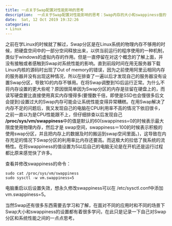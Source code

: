 ```yaml
---
title: 一点关于Swap配置对性能影响的思考
description:  一点关于Swap配置对性能影响的思考：Swap内存的大小和swappiness值的设置都对系统性能会产生意想不到的影响。
date:  Sat, 12 Oct 2019 19:32:26 
categories: 
- Linux
---
```


之前在学Linux的时候就了解过，Swap分区是在Linux系统的物理内存不够用的时候，把硬盘空间中的一部分空间释放出来，以供当前运行的程序使用的一种机制，类似于windows的虚拟内存的作用。但是一直停留在对这个概念的了解上面，并没有接触或者感触到Swap对系统性能的影响。直到前段时间在用无服务器下载Linux内核的源码时出现了Out of memory的错误，因为之前使用阿里云相同内存的服务器并没有出现这种情况，所以在排查了一遍以后才发现自己的服务器没有设置Swap分区，导致1G的内存不够用。在将Swap调整到1G后运行正常。为什么不将内存设置的更大些呢？原因很简单因为Swap分区的内存是驻留在硬盘上的，而读写硬盘要比直接使用真实内存慢得多(要慢数千倍，即使是SSD也会慢很多后文会提到)设置过大的Swap内存可能会让系统性能变得异常糟糕。在用Swap解决了内存不足的问题后，我又发现自己的电脑在CPU利用率不高的情况下依旧很卡，之前一直以为是CPU性能跟不上，但仔细排查以后发现自己 **/proc/sys/vm/swappiness**中的值是默认的60(swappiness=0的时候表示最大限度使用物理内存，然后才是 swap空间，swappiness＝100的时候表示积极的使用swap分区，并且把内存上的数据及时的搬运到swap空间里面。)，这导致在内存充足的情况下Swap分区的利用率比内存还要高。而这极大的拉低了我系统的流畅性。在将swappiness的值设置为5以后自己的电脑无论是在开机还是运行过程都比原来感觉快了许多。

查看并修改swappiness的命令：

~~~shell
sudo cat /proc/sys/vm/swappiness
sudo sysctl -w vm.swappiness=5
~~~

电脑重启以后设置失效，想永久修改swappiness可以在 /etc/sysctl.conf中添加vm.swappiness=5。

当然Swap还有很多东西需要去学习和了解，在面对不同的应用时和不同的场景下Swap大小和swappiness的设置都有着很多学问，在此只是记录一下自己对Swap分区和系统性能之间的一点点思考。